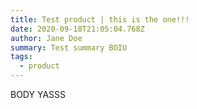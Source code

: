 ```yaml
---
title: Test product | this is the one!!!
date: 2020-09-18T21:05:04.768Z
author: Jane Doe
summary: Test summary BOIU
tags:
  - product
---
```

BODY YASSS